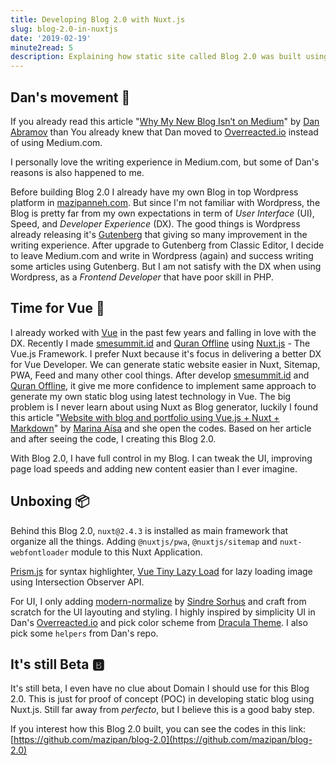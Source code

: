 ```yaml
---
title: Developing Blog 2.0 with Nuxt.js
slug: blog-2.0-in-nuxtjs
date: '2019-02-19'
minute2read: 5
description: Explaining how static site called Blog 2.0 was built using Nuxt.js
---
```


## Dan's movement 🏃

If you already read this article "[Why My New Blog Isn’t on Medium](https://medium.com/@dan_abramov/why-my-new-blog-isnt-on-medium-3b280282fbae)" by [Dan Abramov](https://twitter.com/dan_abramov) than You already knew that Dan moved to [Overreacted.io](https://overreacted.io/) instead of using Medium.com.

I personally love the writing experience in Medium.com, but some of Dan's reasons is also happened to me.

Before building Blog 2.0 I already have my own Blog in top Wordpress platform in [mazipanneh.com](https://mazipanneh.com/blog/). But since I'm not familiar with Wordpress, the Blog is pretty far from my own expectations in term of *User Interface* (UI), Speed, and *Developer Experience* (DX). The good things is Wordpress already releasing it's [Gutenberg](https://github.com/WordPress/gutenberg) that giving so many improvement in the writing experience. After upgrade to Gutenberg from Classic Editor, I decide to leave Medium.com and write in Wordpress (again) and success writing some articles using Gutenberg. But I am not satisfy with the DX when using Wordpress, as a *Frontend Developer* that have poor skill in PHP.

## Time for Vue 🕺

I already worked with [Vue](https://vuejs.org/) in the past few years and falling in love with the DX. Recently I made [smesummit.id](https://www.smesummit.id/) and [Quran Offline](https://quran-offline.netlify.com/) using [Nuxt.js](https://nuxtjs.org/) - The Vue.js Framework. I prefer Nuxt because it's focus in delivering a better DX for Vue Developer. We can generate static website easier in Nuxt, Sitemap, PWA, Feed and many other cool things. After develop [smesummit.id](https://www.smesummit.id/) and [Quran Offline](https://quran-offline.netlify.com/), it give me more confidence to implement same approach to generate my own static blog using latest technology in Vue. The big problem is I never learn about using Nuxt as Blog generator, luckily I found this article "[Website with blog and portfolio using Vue.js + Nuxt + Markdown](https://marinaaisa.com/blog/blog-using-vue-nuxt-markdown/)" by [Marina Aísa](https://twitter.com/MarinaAisa) and she open the codes. Based on her article and after seeing the code, I creating this Blog 2.0.

With Blog 2.0, I have full control in my Blog. I can tweak the UI, improving page load speeds and adding new content easier than I ever imagine.

## Unboxing 📦

Behind this Blog 2.0, `nuxt@2.4.3` is installed as main framework that organize all the things. Adding `@nuxtjs/pwa`, `@nuxtjs/sitemap` and `nuxt-webfontloader` module to this Nuxt Application.

[Prism.js](https://prismjs.com/) for syntax highlighter, [Vue Tiny Lazy Load](https://github.com/mazipan/vue-tiny-lazyload-img) for lazy loading image using Intersection Observer API.

For UI, I only adding [modern-normalize](https://github.com/sindresorhus/modern-normalize) by [Sindre Sorhus](https://github.com/sindresorhus/) and craft from scratch for the UI layouting and styling. I highly inspired by simplicity UI in Dan's [Overreacted.io](https://overreacted.io/) and pick color scheme from [Dracula Theme](https://github.com/dracula/dracula-theme). I also pick some `helpers` from Dan's repo.

## It's still Beta 🅱️

It's still beta, I even have no clue about Domain I should use for this Blog 2.0. This is just for proof of concept (POC) in developing static blog using Nuxt.js. Still far away from *perfecto*, but I believe this is a good baby step.

If you interest how this Blog 2.0 built, you can see the codes in this link: [https://github.com/mazipan/blog-2.0](https://github.com/mazipan/blog-2.0)

